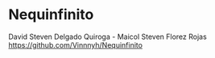 # Nequinfinito
David Steven Delgado Quiroga - Maicol Steven Florez Rojas
https://github.com/Vinnnyh/Nequinfinito
